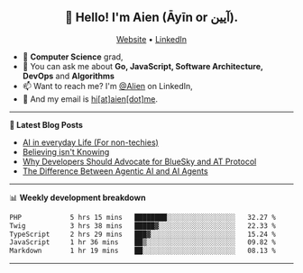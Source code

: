 <h2 align="center">👋 Hello! I'm Aien (Āyīn or آیین).</h2>
<p align="center">
  <a href="https://www.aien.me">Website</a> •
  <a href="https://www.linkedin.com/in/aiensaidi/">LinkedIn</a>
</p>


- 🌱 **Computer Science** grad,
- 💬 You can ask me about **Go, JavaScript, Software Architecture, DevOps** and **Algorithms**
- 📫 Want to reach me? I'm [@Alien](https://www.linkedin.com/in/aiensaidi/) on LinkedIn,
- 📧 And my email is [hi[at]aien[dot]me](mailto:hi@aien.me).

-------

**📝 Latest Blog Posts**

<!-- BLOG-POST-LIST:START -->
- [AI in everyday Life (For non-techies)](https://aien.me/ai-in-everyday-life-for-non-techies/)
- [Believing isn't Knowing](https://aien.me/believing-isnt-knowing/)
- [Why Developers Should Advocate for BlueSky and AT Protocol](https://aien.me/why-developers-should-advocate-for-bluesky-and-at-protocol/)
- [The Difference Between Agentic AI and AI Agents](https://aien.me/the-difference-between-agentic-ai-and-ai-agents/)
<!-- BLOG-POST-LIST:END -->

-------

📊 **Weekly development breakdown**
<!--START_SECTION:waka-->

```txt
PHP            5 hrs 15 mins   ████████░░░░░░░░░░░░░░░░░   32.27 %
Twig           3 hrs 38 mins   █████▓░░░░░░░░░░░░░░░░░░░   22.33 %
TypeScript     2 hrs 29 mins   ███▓░░░░░░░░░░░░░░░░░░░░░   15.24 %
JavaScript     1 hr 36 mins    ██▒░░░░░░░░░░░░░░░░░░░░░░   09.82 %
Markdown       1 hr 19 mins    ██░░░░░░░░░░░░░░░░░░░░░░░   08.13 %
```

<!--END_SECTION:waka-->

-------

